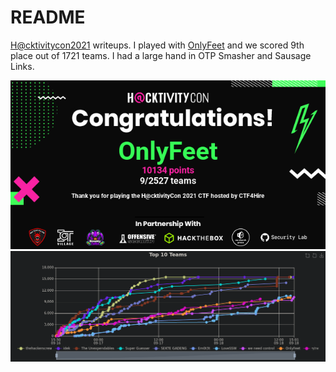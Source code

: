 # README

[H@cktivitycon2021](https://ctftime.org/event/1444) writeups. I played with [OnlyFeet](https://ctftime.org/team/144644) and we scored 9th place out of 1721 teams. I had a large hand in OTP Smasher and Sausage Links.

![Thanks](h@cktivitycon-cert.png)
![Scoreboard](scoreboard.png)
